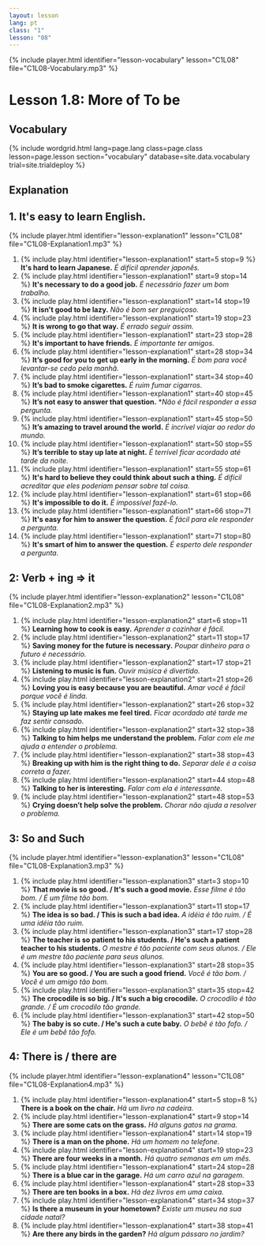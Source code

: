 ```yaml
---
layout: lesson
lang: pt
class: "1"
lesson: "08"
---
```



{% include player.html identifier="lesson-vocabulary" lesson="C1L08" file="C1L08-Vocabulary.mp3" %}

# Lesson 1.8: More of To be 


## Vocabulary

{% include wordgrid.html lang=page.lang
		class=page.class 
		lesson=page.lesson 
		section="vocabulary"
		database=site.data.vocabulary 
		trial=site.trialdeploy %}


## Explanation

## 1. It's easy to learn English.

{% include player.html identifier="lesson-explanation1" lesson="C1L08" file="C1L08-Explanation1.mp3" %}


1. {% include play.html identifier="lesson-explanation1" start=5 stop=9 %} **It's hard to learn Japanese.** *É difícil aprender japonês.*  
2. {% include play.html identifier="lesson-explanation1" start=9 stop=14 %} **It's necessary to do a good job.** *É necessário fazer um bom trabalho.*
3. {% include play.html identifier="lesson-explanation1" start=14 stop=19 %} **It isn't good to be lazy.** *Não é bom ser preguiçoso.*
4. {% include play.html identifier="lesson-explanation1" start=19 stop=23 %} **It is wrong to go that way.** *É errado seguir assim.*
5. {% include play.html identifier="lesson-explanation1" start=23 stop=28 %} **It's important to have friends.** *É importante ter amigos.*
6. {% include play.html identifier="lesson-explanation1" start=28 stop=34 %} **It’s good for you to get up early in the morning.** *É bom para você levantar-se cedo pela manhã.*
7. {% include play.html identifier="lesson-explanation1" start=34 stop=40 %} **It’s bad to smoke cigarettes.** *É ruim fumar cigarros.*
8. {% include play.html identifier="lesson-explanation1" start=40 stop=45 %} **It’s not easy to answer that question.** **Não é fácil responder a essa pergunta.*
9. {% include play.html identifier="lesson-explanation1" start=45 stop=50 %} **It’s amazing to travel around the world.** *É incrível viajar ao redor do mundo.* 
10. {% include play.html identifier="lesson-explanation1" start=50 stop=55 %} **It’s terrible to stay up late at night.** *É terrível ficar acordado até tarde da noite.*
11. {% include play.html identifier="lesson-explanation1" start=55 stop=61 %} **It's hard to believe they could think about such a thing.** *É difícil acreditar que eles poderiam pensar sobre tal coisa.*
12. {% include play.html identifier="lesson-explanation1" start=61 stop=66 %} **It's impossible to do it.** *É impossível fazê-lo.*
13. {% include play.html identifier="lesson-explanation1" start=66 stop=71 %} **It's easy for him to answer the question.** *É fácil para ele responder a pergunta.*
14. {% include play.html identifier="lesson-explanation1" start=71 stop=80 %} **It's smart of him to answer the question.** *É esperto dele responder a pergunta.*



## 2: Verb + ing => it

{% include player.html identifier="lesson-explanation2" lesson="C1L08" file="C1L08-Explanation2.mp3" %}

1. {% include play.html identifier="lesson-explanation2" start=6 stop=11 %} **Learning how to cook is easy.** *Aprender a cozinhar é fácil.*
2. {% include play.html identifier="lesson-explanation2" start=11 stop=17 %} **Saving money for the future is necessary.** *Poupar dinheiro para o futuro é necessário.*
3. {% include play.html identifier="lesson-explanation2" start=17 stop=21 %} **Listening to music is fun.**  *Ouvir música é divertido.*
4. {% include play.html identifier="lesson-explanation2" start=21 stop=26 %} **Loving you is easy because you are beautiful.** *Amar você é fácil porque você é linda.*
5. {% include play.html identifier="lesson-explanation2" start=26 stop=32 %} **Staying up late makes me feel tired.** *Ficar acordado até tarde me faz sentir cansado.*
6. {% include play.html identifier="lesson-explanation2" start=32 stop=38 %} **Talking to him helps me understand the problem.** *Falar com ele me ajuda a entender o problema.*
7. {% include play.html identifier="lesson-explanation2" start=38 stop=43 %} **Breaking up with him is the right thing to do.** *Separar dele é a coisa correta a fazer.*
8. {% include play.html identifier="lesson-explanation2" start=44 stop=48 %} **Talking to her is interesting.** *Falar com ela é interessante.*
9. {% include play.html identifier="lesson-explanation2" start=48 stop=53 %} **Crying doesn’t help solve the problem.** *Chorar não ajuda a resolver o problema.*

## 3: So and Such  

{% include player.html identifier="lesson-explanation3" lesson="C1L08" file="C1L08-Explanation3.mp3" %}



1. {% include play.html identifier="lesson-explanation3" start=3 stop=10 %} **That movie is so good. / It's such a good movie.** *Esse filme é tão bom. / É um filme tão bom.*
2. {% include play.html identifier="lesson-explanation3" start=11 stop=17 %} **The idea is so bad. / This is such a bad idea.** *A idéia é tão ruim. / É uma idéia tão ruim.*
3. {% include play.html identifier="lesson-explanation3" start=17 stop=28 %} **The teacher is so patient to his students. / He's such a patient teacher to his students.** *O mestre é tão paciente com seus alunos. / Ele é um mestre tão paciente para seus alunos.*
4. {% include play.html identifier="lesson-explanation3" start=28 stop=35 %} **You are so good. / You are such a good friend.** *Você é tão bom. / Você é um amigo tão bom.*
5. {% include play.html identifier="lesson-explanation3" start=35 stop=42 %} **The crocodile is so big. / It's such a big crocodile.** *O crocodilo é tão grande. / 
É um crocodilo tão grande.*
6. {% include play.html identifier="lesson-explanation3" start=42 stop=50 %} **The baby is so cute. / He's such a cute baby.** *O bebê é tão fofo. / Ele é um bebê tão fofo.*


## 4: There is / there are 

{% include player.html identifier="lesson-explanation4" lesson="C1L08" file="C1L08-Explanation4.mp3" %}


1. {% include play.html identifier="lesson-explanation4" start=5 stop=8 %} **There is a book on the chair.** *Há um livro na cadeira.*
2. {% include play.html identifier="lesson-explanation4" start=9 stop=14 %} **There are some cats on the grass.** *Há alguns gatos na grama.*
3. {% include play.html identifier="lesson-explanation4" start=14 stop=19 %} **There is a man on the phone.** *Há um homem no telefone.*
4. {% include play.html identifier="lesson-explanation4" start=19 stop=23 %} **There are four weeks in a month.** *Há quatro semanas em um mês.*
5. {% include play.html identifier="lesson-explanation4" start=24 stop=28 %} **There is a blue car in the garage.** *Há um carro azul na garagem.*
6. {% include play.html identifier="lesson-explanation4" start=28 stop=33 %} **There are ten books in a box.** *Há dez livros em uma caixa.*
7. {% include play.html identifier="lesson-explanation4" start=34 stop=37 %} **Is there a museum in your hometown?** *Existe um museu na sua cidade natal?*
8. {% include play.html identifier="lesson-explanation4" start=38 stop=41 %} **Are there any birds in the garden?** *Há algum pássaro no jardim?*
